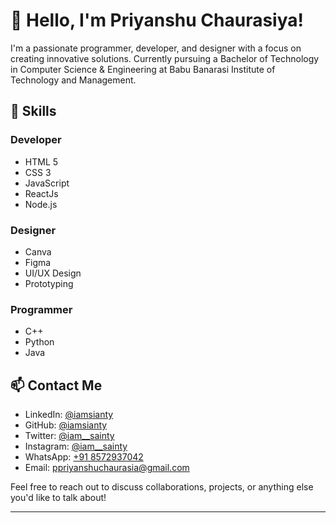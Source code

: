 # 👋 Hello, I'm Priyanshu Chaurasiya!

I'm a passionate programmer, developer, and designer with a focus on creating innovative solutions. Currently pursuing a Bachelor of Technology in Computer Science & Engineering at Babu Banarasi Institute of Technology and Management.

## 🔧 Skills

### Developer
- HTML 5
- CSS 3
- JavaScript
- ReactJs
- Node.js

### Designer
- Canva
- Figma
- UI/UX Design
- Prototyping

### Programmer
- C++
- Python
- Java


## 📫 Contact Me

- LinkedIn: [@iamsianty](https://www.linkedin.com/in/iamsianty/)
- GitHub: [@iamsianty](https://github.com/iamsianty)
- Twitter: [@iam__sainty](https://twitter.com/iam__sainty)
- Instagram: [@iam__sainty](https://www.instagram.com/iam__sainty/)
- WhatsApp: [+91 8572937042](tel:+918572937042)
- Email: [ppriyanshuchaurasia@gmail.com](mailto:ppriyanshuchaurasia@gmail.com)

Feel free to reach out to discuss collaborations, projects, or anything else you'd like to talk about!

---
